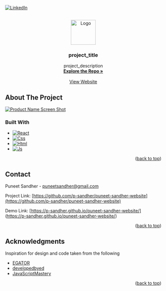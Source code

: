 <!-- Improved compatibility of back to top link: See: https://github.com/othneildrew/Best-README-Template/pull/73 -->
<a name="readme-top"></a>
<!--
*** Thanks for checking out the Best-README-Template. If you have a suggestion
*** that would make this better, please fork the repo and create a pull request
*** or simply open an issue with the tag "enhancement".
*** Don't forget to give the project a star!
*** Thanks again! Now go create something AMAZING! :D
-->



<!-- PROJECT SHIELDS -->
<!--
*** I'm using markdown "reference style" links for readability.
*** Reference links are enclosed in brackets [ ] instead of parentheses ( ).
*** See the bottom of this document for the declaration of the reference variables
*** for contributors-url, forks-url, etc. This is an optional, concise syntax you may use.
*** https://www.markdownguide.org/basic-syntax/#reference-style-links
-->

[![LinkedIn][linkedin-shield]][linkedin-url]



<!-- PROJECT LOGO -->
<br />
<div align="center">
  <a href="https://github.com/p-sandher/puneet-sandher-website">
    <img src="images/logo.png" alt="Logo" width="80" height="80">
  </a>

<h3 align="center">project_title</h3>

  <p align="center">
    project_description
    <br />
    <a href="https://github.com/github_username/repo_name"><strong>Explore the Repo »</strong></a>
    <br />
    <br />
    <a href="https://p-sandher.github.io/puneet-sandher-website/">View Website</a>

  </p>
</div>





<!-- ABOUT THE PROJECT -->
## About The Project

[![Product Name Screen Shot][product-screenshot]](https://p-sandher.github.io/puneet-sandher-website/)





### Built With

* [![React][React.js]][React-url]
* [![Css][Css]][Css-url]
* [![Html][Html]][Html-url]
* [![Js][Js]][Js-url]

<p align="right">(<a href="#readme-top">back to top</a>)</p>




<!-- CONTACT -->
## Contact

Puneet Sandher -  puneetsandher@gmail.com

Project Link: [https://github.com/p-sandher/puneet-sandher-website](https://github.com/p-sandher/puneet-sandher-website)

Demo Link: [https://p-sandher.github.io/puneet-sandher-website/] (https://p-sandher.github.io/puneet-sandher-website/)

<p align="right">(<a href="#readme-top">back to top</a>)</p>



<!-- ACKNOWLEDGMENTS -->
## Acknowledgments

Inspiration for design and code taken from the following
* [EGATOR](https://www.youtube.com/watch?v=G-Cr00UYokU&t=247s&ab_channel=EGATOR)
* [developedbyed](https://www.youtube.com/watch?v=k-Pi5ZMxHWY&ab_channel=developedbyed)
* [JavaScriptMastery](https://www.youtube.com/watch?v=3HNyXCPDQ7Q&t=104s&ab_channel=JavaScriptMastery)


<p align="right">(<a href="#readme-top">back to top</a>)</p>



<!-- MARKDOWN LINKS & IMAGES -->
<!-- https://www.markdownguide.org/basic-syntax/#reference-style-links -->


[linkedin-shield]: https://img.shields.io/badge/-LinkedIn-black.svg?style=for-the-badge&logo=linkedin&colorB=555
[linkedin-url]: https://www.linkedin.com/in/puneet-sandher/
[product-screenshot]: images/screenshot.png

[React.js]: https://img.shields.io/badge/React-20232A?style=for-the-badge&logo=react&logoColor=61DAFB
[React-url]: https://reactjs.org/
[Html]: https://img.shields.io/badge/HTML5-E34F26?style=for-the-badge&logo=html5&logoColor=white
[Html-url]: https://html.com/
[Css]: https://img.shields.io/badge/CSS3-1572B6?style=for-the-badge&logo=css3&logoColor=white
[Css-url]: https://developer.mozilla.org/en-US/docs/Web/CSS
[Js]: https://img.shields.io/badge/JavaScript-323330?style=for-the-badge&logo=javascript&logoColor=F7DF1E
[Js-url]: https://developer.mozilla.org/en-US/docs/Web/JavaScript


